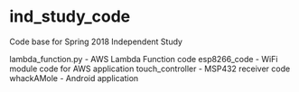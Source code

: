 # ind_study_code
Code base for Spring 2018 Independent Study

lambda_function.py - AWS Lambda Function code
esp8266_code - WiFi module code for AWS application
touch_controller - MSP432 receiver code
whackAMole - Android application
